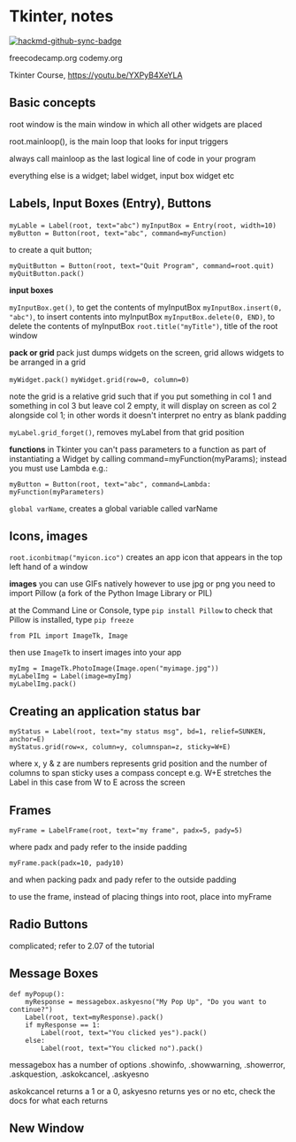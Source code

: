 # Tkinter, notes

[![hackmd-github-sync-badge](https://hackmd.io/Zmx3BTGFTrijVb2iIhse7A/badge)](https://hackmd.io/Zmx3BTGFTrijVb2iIhse7A)

freecodecamp.org
codemy.org

Tkinter Course, https://youtu.be/YXPyB4XeYLA

## Basic concepts

root window is the main window in which all other widgets are placed

root.mainloop(), is the main loop that looks for input triggers

always call mainloop as the last logical line of code in your program

everything else is a widget; label widget, input box widget etc

## Labels, Input Boxes (Entry), Buttons

`myLable = Label(root, text="abc")`
`myInputBox = Entry(root, width=10)`
`myButton = Button(root, text="abc", command=myFunction)`

to create a quit button;
```
myQuitButton = Button(root, text="Quit Program", command=root.quit)
myQuitButton.pack()
```

**input boxes**

`myInputBox.get()`, to get the contents of myInputBox
`myInputBox.insert(0, "abc")`, to insert contents into myInputBox
`myInputBox.delete(0, END)`, to delete the contents of myInputBox 
`root.title("myTitle")`, title of the root window

**pack or grid**
pack just dumps widgets on the screen, grid allows widgets to be arranged in a grid

`myWidget.pack()`
`myWidget.grid(row=0, column=0)`

note the grid is a relative grid such that if you put something in col 1 and something in col 3 but leave col 2 empty, it will display on screen as col 2 alongside col 1; in other words it doesn't interpret no entry as blank padding

`myLabel.grid_forget()`, removes myLabel from that grid position

**functions**
in Tkinter you can't pass parameters to a function as part of instantiating a Widget by calling command=myFunction(myParams); instead you must use Lambda e.g.:

`myButton = Button(root, text="abc", command=Lambda: myFunction(myParameters)`

`global varName`, creates a global variable called varName

## Icons, images

`root.iconbitmap("myicon.ico")` creates an app icon that appears in the top left hand of a window


**images**
you can use GIFs natively however to use jpg or png you need to import Pillow (a fork of the Python Image Library or PIL)

at the Command Line or Console, type `pip install Pillow`
to check that Pillow is installed, type `pip freeze`

`from PIL import ImageTk, Image`

then use `ImageTk` to insert images into your app

```
myImg = ImageTk.PhotoImage(Image.open("myimage.jpg"))
myLabelImg = Label(image=myImg)
myLabelImg.pack()
```

## Creating an application status bar
```
myStatus = Label(root, text="my status msg", bd=1, relief=SUNKEN, anchor=E)
myStatus.grid(row=x, column=y, columnspan=z, sticky=W+E)
```
where x, y & z are numbers represents grid position and the number of columns to span
sticky uses a compass concept e.g. W+E stretches the Label in this case from W to E across the screen

## Frames

```
myFrame = LabelFrame(root, text="my frame", padx=5, pady=5)
```
where padx and pady refer to the inside padding
```
myFrame.pack(padx=10, pady10)
```
and when packing padx and pady refer to the outside padding

to use the frame, instead of placing things into root, place into myFrame

## Radio Buttons

complicated; refer to 2.07 of the tutorial

## Message Boxes

```
def myPopup():
    myResponse = messagebox.askyesno("My Pop Up", "Do you want to continue?")
    Label(root, text=myResponse).pack()
    if myResponse == 1:
        Label(root, text="You clicked yes").pack()
    else:
        Label(root, text="You clicked no").pack()
```

messagebox has a number of options .showinfo, .showwarning, .showerror,  .askquestion, .askokcancel, .askyesno

askokcancel returns a 1 or a 0, askyesno returns yes or no etc, check the docs for what each returns

## New Window

